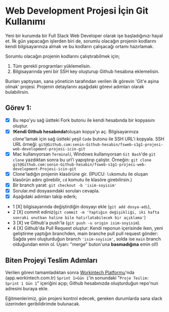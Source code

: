# Web Development Projesi İçin Git Kullanımı

Yeni bir kurumda bir Full Stack Web Developer olarak işe başladığınızı hayal et. İlk gün yapacağın işlerden biri de, sorumlu olacağın projenin kodlarını kendi bilgisayarınıza almak ve bu kodların çalışacağı ortamı hazırlamak.

Sorumlu olacağın projenin kodlarını çalıştırabilmek için;

1. Tüm gerekli programları yüklemelisin.
2. Bilgisayarında yeni bir SSH key oluşturup Github hesabına eklemelisin.

Bunları yaptıysan, sana yöneticin tarafından verilen ilk görevin 'Git'e aşina olmak' projesi. Projenin detaylarını aşağıdaki görevi adımları olarak bulabilirsin.

## Görev 1:

- [X] Bu repo'yu sağ üstteki Fork butonu ile kendi hesabında bir kopyasını oluştur.
- [X] ❗**Kendi Github hesabında**❗oluşan kopya'yı aç. Bilgisayarınıza _clone_'lamak için sağ üstteki yeşil `Code` butonu ile SSH URL'i kopyala. SSH URL örneği: `git@Github.com:senin-Github-hesabin/fsweb-s1g1-projesi-web-development-projesi-icin-git`
- [X] Mac kullanıyorsan `Terminal`i, Windows kullanıyorsan `Git Bash`'de `git clone` yazdıktan sonra bu url'i yapıştırıp çalıştır. Örneğin: `git clone git@Github.com:senin-Github-hesabin/fsweb-s1g1-projesi-web-development-Projesi-icin-git`
- [X] Clone'ladığın projenin klasörüne gir. (İPUCU: `ls`komutu ile oluşan klasörün adını görebilir, `cd` komutu ile klasöre girebilirsin.)
- [X] Bir branch yarat: `git checkout -b 'isim-soyisim'`
- [X] Sorular.md dosyasındaki soruları cevapla.
- [X] Aşağıdaki adımları takip ederk;
- 1 [X] bilgisayarında değiştirdiğin dosyayı ekle (`git add dosya-adi`),
- 2 [X] commit ediniz(`git commit -m 'Yaptığın değişikliği, iki hafta sonraki unutkan haline bile hatırlatabilecek bir açıklama'`)
- 3 [X] ve Github'a push'la (`git push -u origin isim-soyisim`).
- 4 [X] Github'da Pull Request oluştur: Kendi reponun içerisinde iken, yeni geliştirme yaptığın branchden, main branche pull pull request gönder: Sağda yeni oluşturduğun branch `'isim-soyisim'`, solda ise `main` branch olduğundan emin ol. Uyarı: "merge" buton'una **basmadığına** emin ol!)

## Biten Projeyi Teslim Adımları

Verilen görevi tamamladıktan sonra [Workintech Platformu](https://app.workintech.com.tr)'nda (app.workintech.com.tr) `Sprint 1>Gün 1`'in sonundaki "`Proje Teslim: Sprint 1 Gün 1`" içeriğini açıp; Github hesabınızda oluşturduğun repo'nun adresini buraya ekle.

Eğitmenlerimiz, gün projeni kontrol edecek, gereken durumlarda sana slack üzerinden geribildirimde bulunacak.
